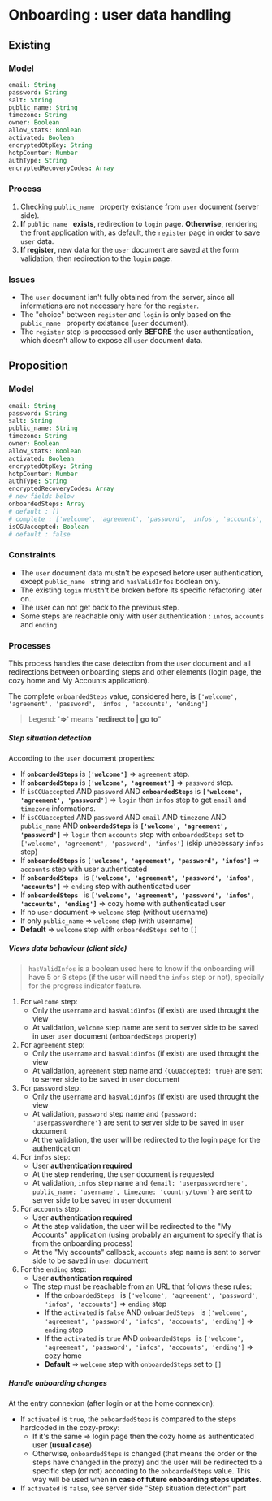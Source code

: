 # Onboarding : user data handling

## Existing

### Model

```coffee
email: String
password: String
salt: String
public_name: String
timezone: String
owner: Boolean
allow_stats: Boolean
activated: Boolean
encryptedOtpKey: String
hotpCounter: Number
authType: String
encryptedRecoveryCodes: Array
```

### Process

1. Checking ```public_name ``` property existance from ```user``` document (server side).
2. __If__ ```public_name ``` __exists__, redirection to ```login``` page. __Otherwise__, rendering the front application with, as default, the ```register``` page in order to save ```user``` data.
3. __If register__, new data for the ```user``` document are saved at the form validation, then redirection to the ```login``` page.

### Issues

* The ```user``` document isn't fully obtained from the server, since all informations are not necessary here for the ```register```.
* The "choice" between ```register``` and ```login``` is only based on the ```public_name ``` property existance (```user``` document).
* The ```register``` step is processed only __BEFORE__ the user authentication, which doesn't allow to expose all ```user``` document data.

## Proposition

### Model

```coffee
email: String
password: String
salt: String
public_name: String
timezone: String
owner: Boolean
allow_stats: Boolean
activated: Boolean
encryptedOtpKey: String
hotpCounter: Number
authType: String
encryptedRecoveryCodes: Array
# new fields below
onboardedSteps: Array
# default : []
# complete : ['welcome', 'agreement', 'password', 'infos', 'accounts', 'ending']
isCGUaccepted: Boolean
# default : false
```

### Constraints

* The ```user``` document data mustn't be exposed before user authentication, except ```public_name ``` string and ```hasValidInfos``` boolean only.
* The existing ```login``` mustn't be broken before its specific refactoring later on.
* The user can not get back to the previous step.
* Some steps are reachable only with user authentication : ```infos```, ```accounts``` and ```ending```

### Processes

This process handles the case detection from the ```user``` document and all redirections between onboarding steps and other elements (login page, the cozy home and My Accounts application).

The complete ```onboardedSteps``` value, considered here, is ```['welcome', 'agreement', 'password', 'infos', 'accounts', 'ending']```

> Legend:
> '__=>__' means "__redirect to | go to__"

##### Step situation detection

According to the ```user``` document properties:

* If __```onboardedSteps```__ is __```['welcome']```__ => ```agreement``` step.
* If __```onboardedSteps```__ is __```['welcome', 'agreement']```__ => ```password``` step.
* If ```isCGUaccepted``` AND ```password``` AND __```onboardedSteps```__ is __```['welcome', 'agreement', 'password']```__ => ```login``` then ```infos``` step to get ```email``` and ```timezone``` informations.
* If ```isCGUaccepted``` AND ```password``` AND ```email``` AND ```timezone``` AND ```public_name``` AND __```onboardedSteps```__ is __```['welcome', 'agreement', 'password']```__ => ```login``` then ```accounts``` step with ```onboardedSteps``` set to ```['welcome', 'agreement', 'password', 'infos']``` (skip unecessary ```infos``` step)
* If __```onboardedSteps```__ is __```['welcome', 'agreement', 'password', 'infos']```__ => ```accounts``` step with user authenticated
* If __```onboardedSteps ```__ is __```['welcome', 'agreement', 'password', 'infos', 'accounts']```__ => ```ending``` step with authenticated user
* If __```onboardedSteps ```__ is __```['welcome', 'agreement', 'password', 'infos', 'accounts', 'ending']```__ => cozy home with authenticated user
* If no ```user``` document => ```welcome``` step (without username)
* If only ```public_name``` => ```welcome``` step (with username)
* __Default__ => ```welcome``` step with ```onboardedSteps``` set to ```[]```

##### Views data behaviour (client side)

> ```hasValidInfos``` is a boolean used here to know if the onboarding will have 5 or 6 steps (if the user will need the ```infos``` step or not), specially for the progress indicator feature.

1. For ```welcome``` step:
    * Only the ```username``` and ```hasValidInfos``` (if exist) are used throught the view
    * At validation, ```welcome``` step name are sent to server side to be saved in user ```user``` document (```onboardedSteps``` property)
2. For ```agreement``` step:
    * Only the ```username``` and ```hasValidInfos``` (if exist) are used throught the view
    * At validation, ```agreement``` step name and ```{CGUaccepted: true}``` are sent to server side to be saved in ```user``` document
3. For ```password``` step:
    * Only the ```username``` and ```hasValidInfos``` (if exist) are used throught the view
    * At validation, ```password``` step name and ```{password: 'userpasswordhere'}``` are sent to server side to be saved in ```user``` document
    * At the validation, the user will be redirected to the login page for the authentication
4. For ```infos``` step:
    * User __authentication required__
    * At the step rendering, the ```user``` document is requested
    * At validation, ```infos``` step name and ```{email: 'userpasswordhere', public_name: 'username', timezone: 'country/town'}``` are sent to server side to be saved in ```user``` document
5. For ```accounts``` step:
    * User __authentication required__
    * At the step validation, the user will be redirected to the "My Accounts" application (using probably an argument to specify that is from the onboarding process)
    * At the "My accounts" callback, ```accounts``` step name is sent to server side to be saved in ```user``` document
6. For the ```ending``` step:
    * User __authentication required__
    * The step must be reachable from an URL that follows these rules:
        * If the ```onboardedSteps ``` is ```['welcome', 'agreement', 'password', 'infos', 'accounts']``` => ```ending``` step
        * If the ```activated``` is ```false``` AND ```onboardedSteps ``` is ```['welcome', 'agreement', 'password', 'infos', 'accounts', 'ending']``` => ```ending``` step
        * If the ```activated``` is ```true``` AND ```onboardedSteps ``` is ```['welcome', 'agreement', 'password', 'infos', 'accounts', 'ending']``` => cozy home
        * __Default__ => ```welcome``` step with ```onboardedSteps``` set to ```[]```

##### Handle onboarding changes

At the entry connexion (after login or at the home connexion):

* If ```activated``` is ```true```, the ```onboardedSteps``` is compared to the steps hardcoded in the cozy-proxy:
    * If it's the same => login page then the cozy home as authenticated user (__usual case__)
    * Otherwise, ```onboardedSteps``` is changed (that means the order or the steps have changed in the proxy) and the user will be redirected to a specific step (or not) according to the ```onboardedSteps``` value. This way will be used when __in case of future onboarding steps updates__.
* If ```activated``` is ```false```, see server side "Step situation detection" part
